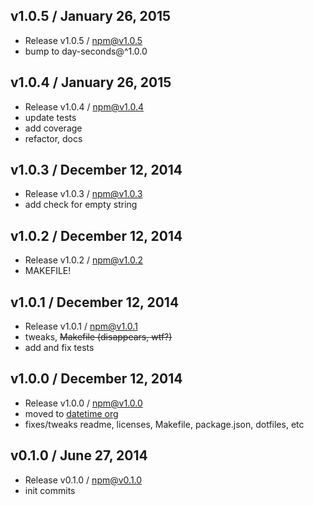

## v1.0.5 / January 26, 2015
- Release v1.0.5 / npm@v1.0.5
- bump to day-seconds@^1.0.0

## v1.0.4 / January 26, 2015
- Release v1.0.4 / npm@v1.0.4
- update tests
- add coverage
- refactor, docs

## v1.0.3 / December 12, 2014
- Release v1.0.3 / npm@v1.0.3
- add check for empty string

## v1.0.2 / December 12, 2014
- Release v1.0.2 / npm@v1.0.2
- MAKEFILE!

## v1.0.1 / December 12, 2014
- Release v1.0.1 / npm@v1.0.1
- tweaks, ~~Makefile (disappears, wtf?)~~
- add and fix tests

## v1.0.0 / December 12, 2014
- Release v1.0.0 / npm@v1.0.0
- moved to [datetime org](https://github.com/datetime)
- fixes/tweaks readme, licenses, Makefile, package.json, dotfiles, etc

## v0.1.0 / June 27, 2014
- Release v0.1.0 / npm@v0.1.0
- init commits
